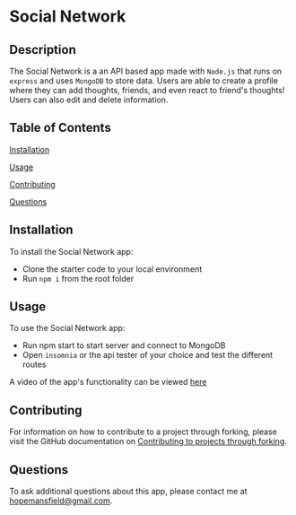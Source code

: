 # Social Network

## Description

The Social Network is a an API based app made with `Node.js` that runs on `express` and uses `MongoDB` to store data. Users are able to create a profile where they can add thoughts, friends, and even react to friend's thoughts! Users can also edit and delete information.

## Table of Contents

[Installation](#installation)

[Usage](#usage)

[Contributing](#contributing)

[Questions](#questions)

## Installation

To install the Social Network app:

- Clone the starter code to your local environment
- Run `npm i` from the root folder

## Usage

To use the Social Network app:

- Run npm start to start server and connect to MongoDB
- Open `insomnia` or the api tester of your choice and test the different routes

A video of the app's functionality can be viewed [here](https://drive.google.com/file/d/1piDSAQQqTFJHLrCVSHnAlpFzuhMg7cjw/view)

## Contributing

For information on how to contribute to a project through forking, please visit the
GitHub documentation on [Contributing to projects through forking](https://docs.github.com/en/get-started/quickstart/contributing-to-projects).

## Questions

To ask additional questions about this app, please contact me at hopemansfield@gmail.com.
